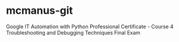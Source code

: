 # mcmanus-git
Google IT Automation with Python Professional Certificate - Course 4 Troubleshooting and Debugging Techniques Final Exam
